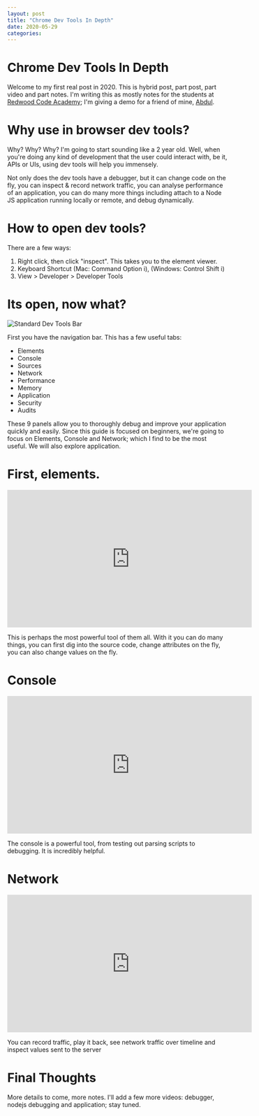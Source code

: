 ```yaml
---
layout: post
title: "Chrome Dev Tools In Depth"
date: 2020-05-29
categories: 
---
```


# Chrome Dev Tools In Depth

Welcome to my first real post in 2020. This is hybrid post, part post, part video and part notes. I'm writing this as mostly notes for the students at [Redwood Code Academy](https://redwoodcodeacademy.com/); I'm giving a demo for a friend of mine, [Abdul](https://www.linkedin.com/in/abdul-sarnor/). 

# Why use in browser dev tools? 

Why? Why? Why? I'm going to start sounding like a 2 year old. Well, when you're doing any kind of development that the user could interact with, be it, APIs or UIs, using dev tools will help you immensely. 

Not only does the dev tools have a debugger, but it can change code on the fly, you can inspect & record network traffic, you can analyse performance of an application, you can do many more things including attach to a Node JS application running locally or remote, and debug dynamically. 

# How to open dev tools?

There are a few ways: 

1. Right click, then click "inspect". This takes you to the element viewer. 
2. Keyboard Shortcut (Mac: Command Option i), (Windows: Control Shift i)
3. View > Developer > Developer Tools

# Its open, now what? 

![Standard Dev Tools Bar](/assets/img/5-29-chrometools-nav.png)

First you have the navigation bar. This has a few useful tabs:

* Elements 
* Console 
* Sources
* Network 
* Performance 
* Memory 
* Application 
* Security
* Audits 

These 9 panels allow you to thoroughly debug and improve your application quickly and easily. Since this guide is focused on beginners, we're going to focus on Elements, Console and Network; which I find to be the most useful. We will also explore application. 

# First, elements. 

<iframe width="560" height="315" src="https://www.youtube.com/embed/VDcwnu5pb8s" frameborder="0" allow="accelerometer; autoplay; encrypted-media; gyroscope; picture-in-picture" allowfullscreen></iframe>

This is perhaps the most powerful tool of them all. With it you can do many things, you can first dig into the source code, change attributes on the fly, you can also change values on the fly. 

# Console 

<iframe width="560" height="315" src="https://www.youtube.com/embed/vcYlt26g35M" frameborder="0" allow="accelerometer; autoplay; encrypted-media; gyroscope; picture-in-picture" allowfullscreen></iframe>

The console is a powerful tool, from testing out parsing scripts to debugging. It is incredibly helpful. 

# Network 

<iframe width="560" height="315" src="https://www.youtube.com/embed/5u77nUugAEk" frameborder="0" allow="accelerometer; autoplay; encrypted-media; gyroscope; picture-in-picture" allowfullscreen></iframe>

You can record traffic, play it back, see network traffic over timeline and inspect values sent to the server

# Final Thoughts

More details to come, more notes. I'll add a few more videos: debugger, nodejs debugging and application; stay tuned. 
